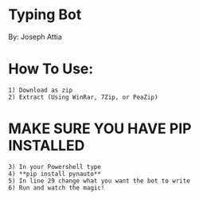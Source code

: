 # Typing Bot
By: Joseph Attia



# How To Use:
    1) Download as zip
    2) Extract (Using WinRar, 7Zip, or PeaZip)
   
# MAKE SURE YOU HAVE PIP INSTALLED
    3) In your Powershell type 
    4) **pip install pynauto** 
    5) In line 29 change what you want the bot to write
    6) Run and watch the magic!
